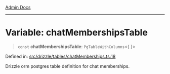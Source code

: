 [Admin Docs](/)

***

# Variable: chatMembershipsTable

> `const` **chatMembershipsTable**: `PgTableWithColumns`\<\{ \}\>

Defined in: [src/drizzle/tables/chatMemberships.ts:18](https://github.com/gautam-divyanshu/talawa-api/blob/441b833d91882cfef7272c118419933afe47f7b6/src/drizzle/tables/chatMemberships.ts#L18)

Drizzle orm postgres table definition for chat memberships.
